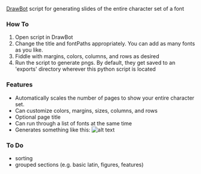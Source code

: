 [DrawBot](http://www.drawbot.com/index.html) script for generating slides of the entire character set of a font


### How To

1. Open script in DrawBot
2. Change the title and fontPaths appropriately. You can add as many fonts as you like.
3. Fiddle with margins, colors, columns, and rows as desired
4. Run the script to generate pngs. By default, they get saved to an 'exports' directory wherever this python script is located


### Features
- Automatically scales the number of pages to show your entire character set.
- Can customize colors, margins, sizes, columns, and rows
- Optional page title
- Can run through a list of fonts at the same time
- Generates something like this:
![alt text](https://raw.githubusercontent.com/scribbletone/character-set-builder/ISO-Regular.png)



### To Do

- sorting
- grouped sections (e.g. basic latin, figures, features)  
